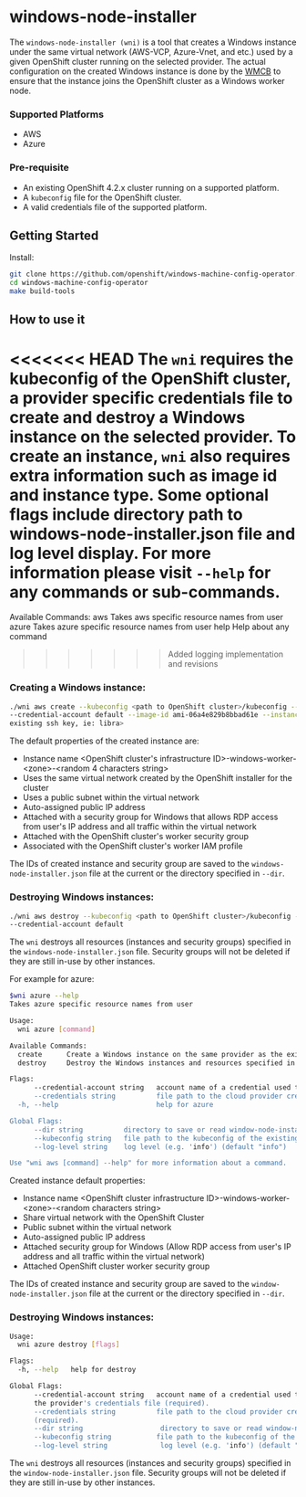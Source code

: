 # windows-node-installer
The `windows-node-installer (wni)` is a tool that creates a Windows instance under the same virtual network 
(AWS-VCP, Azure-Vnet, and etc.) used by a given OpenShift cluster running on the selected provider.
The actual configuration on the created Windows instance is done by the 
[WMCB](https://github.com/openshift/windows-machine-config-operator) to ensure that the instance joins the
OpenShift cluster as a Windows worker node.

### Supported Platforms
 
 - AWS
 - Azure
 
### Pre-requisite

 - An existing OpenShift 4.2.x cluster running on a supported platform.
 - A `kubeconfig` file for the OpenShift cluster.
 - A valid credentials file of the supported platform.
 
## Getting Started
Install:
```bash
git clone https://github.com/openshift/windows-machine-config-operator.git
cd windows-machine-config-operator
make build-tools
```

## How to use it

<<<<<<< HEAD
The `wni` requires the kubeconfig of the OpenShift cluster, a provider specific credentials file to create and 
destroy a Windows instance on the selected provider. To create an instance, `wni` also 
requires extra information such as image id and instance type. Some optional flags include directory path to 
windows-node-installer.json file and log level display. For more information please 
visit `--help` for any commands or sub-commands.
=======
Available Commands:
  aws         Takes aws specific resource names from user
  azure       Takes azure specific resource names from user
  help        Help about any command
>>>>>>> Added logging implementation and revisions

### Creating a Windows instance:

```bash
./wni aws create --kubeconfig <path to OpenShift cluster>/kubeconfig --credentials <path to aws>/credentials 
--credential-account default --image-id ami-06a4e829b8bbad61e --instance-type m4.large --ssh-key <name of the 
existing ssh key, ie: libra>
```

The default properties of the created instance are:
 - Instance name <OpenShift cluster\'s infrastructure ID>-windows-worker-\<zone\>-<random 4 characters string>
 - Uses the same virtual network created by the OpenShift installer for the cluster
 - Uses a public subnet within the virtual network
 - Auto-assigned public IP address
 - Attached with a security group for Windows that allows RDP access from user\'s IP address and all traffic within the 
 virtual network
 - Attached with the OpenShift cluster\'s worker security group
 - Associated with the OpenShift cluster's worker IAM profile

The IDs of created instance and security group are saved to the `windows-node-installer.json` file at the current or the
 directory specified in `--dir`.

### Destroying Windows instances:

```bash
./wni aws destroy --kubeconfig <path to OpenShift cluster>/kubeconfig --credentials <path to aws>/credentials 
--credential-account default
```
 
The `wni` destroys all resources (instances and security groups) specified in the `windows-node-installer.json` file. 
Security groups will not be deleted if they are still in-use by other instances.


For example for azure:

```bash
$wni azure --help
Takes azure specific resource names from user

Usage:
  wni azure [command]

Available Commands:
  create      Create a Windows instance on the same provider as the existing OpenShift Cluster.
  destroy     Destroy the Windows instances and resources specified in 'windows-node-installer.json' file.

Flags:
      --credential-account string   account name of a credential used to create the OpenShift Cluster specified in the provider's credentials file. (required)
      --credentials string          file path to the cloud provider credentials of the existing OpenShift cluster (required).
  -h, --help                        help for azure

Global Flags:
      --dir string          directory to save or read window-node-installer.json file from. (default ".")
      --kubeconfig string   file path to the kubeconfig of the existing OpenShift cluster (required).
      --log-level string    log level (e.g. 'info') (default "info")

Use "wni aws [command] --help" for more information about a command.
```

Created instance default properties:
 - Instance name \<OpenShift cluster infrastructure ID\>-windows-worker-\<zone\>-\<random characters string\>
 - Share virtual network with the OpenShift Cluster
 - Public subnet within the virtual network
 - Auto-assigned public IP address
 - Attached security group for Windows (Allow RDP access from user's IP address and all traffic within the virtual 
 network)
 - Attached OpenShift cluster worker security group

The IDs of created instance and security group are saved to the `window-node-installer.json` file at the current or the
 directory specified in `--dir`.

### Destroying Windows instances:

```bash
Usage:
  wni azure destroy [flags]

Flags:
  -h, --help   help for destroy

Global Flags:
      --credential-account string   account name of a credential used to create the OpenShift Cluster specified in 
      the provider's credentials file (required).
      --credentials string          file path to the cloud provider credentials of the existing OpenShift cluster 
      (required).
      --dir string                   directory to save or read window-node-installer.json file from. (default ".")
      --kubeconfig string           file path to the kubeconfig of the existing OpenShift cluster (required).
      --log-level string             log level (e.g. 'info') (default "info")
```
 
The `wni` destroys all resources (instances and security groups) specified in the `window-node-installer.json` file. 
Security groups will not be deleted if they are still in-use by other instances.

